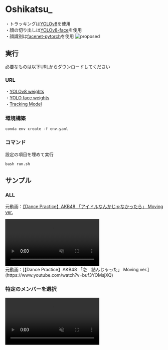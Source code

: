# Oshikatsu_
・トラッキングは[YOLOv8](https://github.com/ultralytics/ultralytics)を使用  
・顔の切り出しは[YOLOv8-face](https://github.com/akanametov/yolo-face)を使用  
・顔識別は[facenet-pytorch](https://github.com/timesler/facenet-pytorch)を使用
![proposed](https://github.com/user-attachments/assets/f9139ddf-8f7a-4ba1-8de4-4f1518be09fc)

## 実行
必要なものは以下URLからダウンロードしてください
### URL
・[YOLOv8 weights](https://github.com/ultralytics/ultralytics)  
・[YOLO face weights](https://github.com/akanametov/yolo-face)  
・[Tracking Model](https://github.com/ultralytics/ultralytics/tree/main/ultralytics/cfg/trackers)
### 環境構築
```
conda env create -f env.yaml
```
### コマンド
設定の項目を埋めて実行
```
bash run.sh
```


## サンプル
### ALL
元動画：[【Dance Practice】AKB48 「アイドルなんかじゃなかったら」 Moving ver.](https://www.youtube.com/watch?v=rslcM7e-7WI)
<div><video controls src="https://github.com/user-attachments/assets/b979c8d6-d863-4f08-a82a-c2f4fc81e27a" muted="false"></video></div>  
元動画：[【Dance Practice】AKB48 「恋　詰んじゃった」 Moving ver.](https://www.youtube.com/watch?v=buf3YOMsjXQ)

### 特定のメンバーを選択
<div><video controls src="https://github.com/user-attachments/assets/f2beaf1e-3694-49e5-86bd-831fe1c7eacd" muted="false"></video></div>
